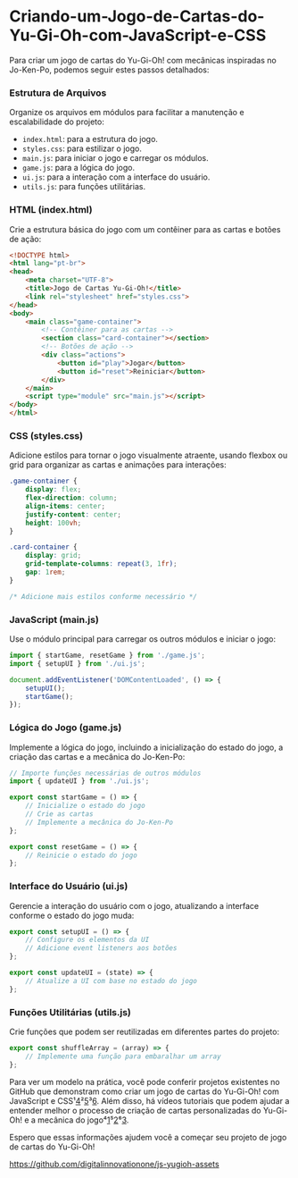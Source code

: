 # Criando-um-Jogo-de-Cartas-do-Yu-Gi-Oh-com-JavaScript-e-CSS

[1]: https://www.youtube.com/watch?v=yRo_OivycEs ""
[2]: https://www.youtube.com/watch?v=Jo5vYNCOpf8 ""
[3]: https://www.youtube.com/watch?v=upbKr0LKw4g ""
[4]: https://github.com/BrunoDorea/jogoYuGiOh ""
[5]: https://github.com/harcanjo/dio-yugioh-js ""
[6]: https://github.com/crysthian/dio-YuGiOh-JoKenPo-game ""
[7]: https://www.dio.me/bootcamp/potencia-tech-ifood-desenvolvimento-de-jogos ""
[8]: https://produto.mercadolivre.com.br/MLB-854089957--500-protetores-sleeves-shields-magic-the-gathering-_JM?quantity=2 ""

Para criar um jogo de cartas do Yu-Gi-Oh! com mecânicas inspiradas no Jo-Ken-Po, podemos seguir estes passos detalhados:

### Estrutura de Arquivos
Organize os arquivos em módulos para facilitar a manutenção e escalabilidade do projeto:
- `index.html`: para a estrutura do jogo.
- `styles.css`: para estilizar o jogo.
- `main.js`: para iniciar o jogo e carregar os módulos.
- `game.js`: para a lógica do jogo.
- `ui.js`: para a interação com a interface do usuário.
- `utils.js`: para funções utilitárias.

### HTML (index.html)
Crie a estrutura básica do jogo com um contêiner para as cartas e botões de ação:

```html
<!DOCTYPE html>
<html lang="pt-br">
<head>
    <meta charset="UTF-8">
    <title>Jogo de Cartas Yu-Gi-Oh!</title>
    <link rel="stylesheet" href="styles.css">
</head>
<body>
    <main class="game-container">
        <!-- Contêiner para as cartas -->
        <section class="card-container"></section>
        <!-- Botões de ação -->
        <div class="actions">
            <button id="play">Jogar</button>
            <button id="reset">Reiniciar</button>
        </div>
    </main>
    <script type="module" src="main.js"></script>
</body>
</html>
```

### CSS (styles.css)
Adicione estilos para tornar o jogo visualmente atraente, usando flexbox ou grid para organizar as cartas e animações para interações:

```css
.game-container {
    display: flex;
    flex-direction: column;
    align-items: center;
    justify-content: center;
    height: 100vh;
}

.card-container {
    display: grid;
    grid-template-columns: repeat(3, 1fr);
    gap: 1rem;
}

/* Adicione mais estilos conforme necessário */
```

### JavaScript (main.js)
Use o módulo principal para carregar os outros módulos e iniciar o jogo:

```javascript
import { startGame, resetGame } from './game.js';
import { setupUI } from './ui.js';

document.addEventListener('DOMContentLoaded', () => {
    setupUI();
    startGame();
});
```

### Lógica do Jogo (game.js)
Implemente a lógica do jogo, incluindo a inicialização do estado do jogo, a criação das cartas e a mecânica do Jo-Ken-Po:

```javascript
// Importe funções necessárias de outros módulos
import { updateUI } from './ui.js';

export const startGame = () => {
    // Inicialize o estado do jogo
    // Crie as cartas
    // Implemente a mecânica do Jo-Ken-Po
};

export const resetGame = () => {
    // Reinicie o estado do jogo
};
```

### Interface do Usuário (ui.js)
Gerencie a interação do usuário com o jogo, atualizando a interface conforme o estado do jogo muda:

```javascript
export const setupUI = () => {
    // Configure os elementos da UI
    // Adicione event listeners aos botões
};

export const updateUI = (state) => {
    // Atualize a UI com base no estado do jogo
};
```

### Funções Utilitárias (utils.js)
Crie funções que podem ser reutilizadas em diferentes partes do projeto:

```javascript
export const shuffleArray = (array) => {
    // Implemente uma função para embaralhar um array
};
```

Para ver um modelo na prática, você pode conferir projetos existentes no GitHub que demonstram como criar um jogo de cartas do Yu-Gi-Oh! com JavaScript e CSS¹[4]²[5]³[6]. Além disso, há vídeos tutoriais que podem ajudar a entender melhor o processo de criação de cartas personalizadas do Yu-Gi-Oh! e a mecânica do jogo⁴[1]⁵[2]⁶[3].

Espero que essas informações ajudem você a começar seu projeto de jogo de cartas do Yu-Gi-Oh! 

https://github.com/digitalinnovationone/js-yugioh-assets
